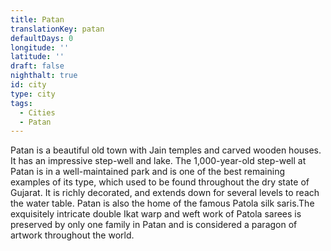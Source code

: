```yaml
---
title: Patan
translationKey: patan
defaultDays: 0
longitude: ''
latitude: ''
draft: false
nighthalt: true
id: city
type: city
tags:
  - Cities
  - Patan
---
```

Patan is a beautiful old town with Jain temples and carved wooden houses. It has an impressive step-well and lake. The 1,000-year-old step-well at Patan is in a well-maintained park and is one of the best remaining examples of its type, which used to be found throughout the dry state of Gujarat. It is richly decorated, and extends down for several levels to reach the water table.    Patan is also the home of the famous Patola silk saris.The exquisitely intricate double Ikat warp and weft work of Patola sarees is preserved by only one family in Patan and is considered a paragon of artwork throughout the world.